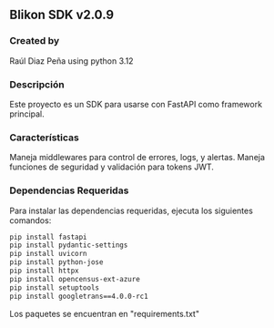 
## Blikon SDK v2.0.9

### Created by
Raúl Diaz Peña using python 3.12

### Descripción
Este proyecto es un SDK para usarse con FastAPI como framework principal.

### Características
Maneja middlewares para control de errores, logs, y alertas.
Maneja funciones de seguridad y validación para tokens JWT.

### Dependencias Requeridas

Para instalar las dependencias requeridas, ejecuta los siguientes comandos:

```bash
pip install fastapi
pip install pydantic-settings
pip install uvicorn
pip install python-jose
pip install httpx
pip install opencensus-ext-azure
pip install setuptools
pip install googletrans==4.0.0-rc1
```

Los paquetes se encuentran en "requirements.txt"
